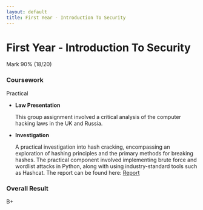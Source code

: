 ```yaml
---
layout: default
title: First Year - Introduction To Security
---
```


# First Year - Introduction To Security

Mark 90% (18/20)

### Coursework
Practical
- **Law Presentation**

    This group assignment involved a critical analysis of the computer hacking laws in the UK and Russia.

- **Investigation**

    A practical investigation into hash cracking, encompassing an exploration of hashing principles and the primary methods for breaking hashes. The practical component involved implementing brute force and wordlist attacks in Python, along with using industry-standard tools such as Hashcat. The report can be found here: [Report](Hash_cracking.pdf)



### Overall Result 

B+